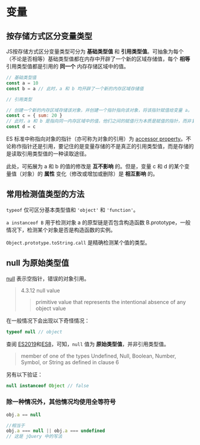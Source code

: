 # 变量

## 按存储方式区分变量类型

JS按存储方式区分变量类型可分为 **基础类型值** 和 **引用类型值**。可抽象为每个（不论是否相等）基础类型值都在内存中开辟了一个新的区域存储值，每个 **相等** 引用类型值都是引用的 **同一个** 内存存储区域中的值。

```js
// 基础类型值
const a = 10
const b = a // 此时，a 和 b 均开辟了一个新的内存区域存储值

// 引用类型

// 创建一个新的内存区域存储该对象，并创建一个指针指向该对象，将该指针赋值给变量 a。
const c = { sum: 20 }
// 此时，a 和 b 是指向同一内存区域中的值，他们之间的赋值行为本质是赋值的指针，而非复制对象。
const d = c
```

ES 标准中称指向对象的指针（亦可称为对象的引用）为 [accessor property][js-type]。不论称作指针还是引用，要记住的是变量存储的不是真正的引用类型值，而是存储的是读取引用类型值的一种读取途径。

此处，可拓展为 a 和 b 的值的修改是 **互不影响** 的。但是，变量 c 和 d 的某个变量值（对象）的 **属性** 变化（修改或增加或删除）是 **相互影响** 的。

## 常用检测值类型的方法

`typeof` 仅可区分基本类型值和 `'object'` 和 `'function'`。

`a instanceof B` 用于检测对象 a 的原型链是否包含构造函数 B.prototype，一般情况下，检测某个对象是否是构造函数的实例。

`Object.prototype.toString.call` 是精确检测某个值的类型。

[js-type]:https://tc39.github.io/ecma262/#sec-object-type

## null 为原始类型值

[null][null-null] 表示空指针，错误的对象引用。

> 4.3.12 null value
>> primitive value that represents the intentional absence of any object value

在一般情况下会出现以下奇怪情况：

```js
typeof null // object
```

查阅 [ES2019][null-ES2019]和[ES8][null-ES8]，可知，`null` 值为 **原始类型值**，并非引用类型值。

> member of one of the types Undefined, Null, Boolean, Number, Symbol, or String as defined in clause 6

另有以下验证：

```js
null instanceof Object // false
```

[null-null]:https://tc39.github.io/ecma262/#sec-null-value

[null-ES2019]:https://tc39.github.io/ecma262/#sec-primitive-value

[null-ES8]:https://www.ecma-international.org/ecma-262/8.0/#sec-primitive-value

### 除一种情况外，其他情况均使用全等符号

```js
obj.a == null

//相当于
obj.a === null || obj.a === undefined
// 这是 jQuery 中的写法
```
